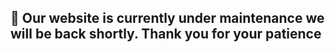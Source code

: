  ## 🚧 Our website is currently under maintenance we will be back shortly. Thank you for your patience
 
